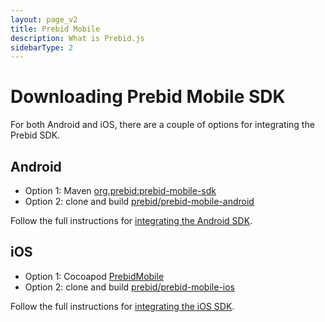 ```yaml
---
layout: page_v2
title: Prebid Mobile
description: What is Prebid.js
sidebarType: 2
---
```


# Downloading Prebid Mobile SDK

For both Android and iOS, there are a couple of options for integrating the Prebid SDK.

## Android

- Option 1: Maven [org.prebid:prebid-mobile-sdk](https://mvnrepository.com/artifact/org.prebid/prebid-mobile-sdk)
- Option 2: clone and build [prebid/prebid-mobile-android](https://github.com/prebid/prebid-mobile-android)

Follow the full instructions for [integrating the Android SDK](/prebid-mobile/pbm-api/android/code-integration-android.html).

## iOS

- Option 1: Cocoapod [PrebidMobile](https://cocoapods.org/pods/PrebidMobile)
- Option 2: clone and build [prebid/prebid-mobile-ios](https://github.com/prebid/prebid-mobile-ios)

Follow the full instructions for [integrating the iOS SDK](/prebid-mobile/pbm-api/ios/code-integration-ios.html).

